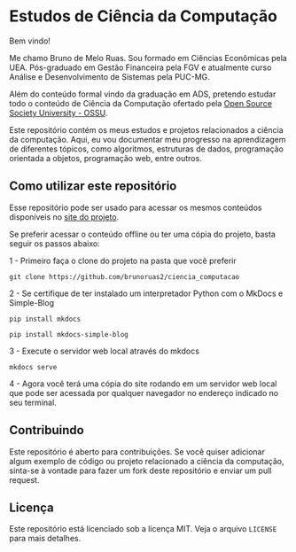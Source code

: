# Estudos de Ciência da Computação

Bem vindo!

Me chamo Bruno de Melo Ruas. Sou formado em Ciências Econômicas pela UEA. Pós-graduado em Gestão Financeira pela FGV e atualmente curso Análise e Desenvolvimento de Sistemas pela PUC-MG.

Além do conteúdo formal vindo da graduação em ADS, pretendo estudar todo o conteúdo de Ciência da Computação ofertado pela [Open Source Society University - OSSU](https://github.com/ossu/computer-science).

Este repositório contém os meus estudos e projetos relacionados a ciência da computação. Aqui, eu vou documentar meu progresso na aprendizagem de diferentes tópicos, como algoritmos, estruturas de dados, programação orientada a objetos, programação web, entre outros.

## Como utilizar este repositório

Esse repositório pode ser usado para acessar os mesmos conteúdos disponíveis no [site do projeto](https://brunoruas2.github.io/CC_site/).

Se preferir acessar o conteúdo offline ou ter uma cópia do projeto, basta seguir os passos abaixo:

1 - Primeiro faça o clone do projeto na pasta que você preferir

`git clone https://github.com/brunoruas2/ciencia_computacao`

2 - Se certifique de ter instalado um interpretador Python com o MkDocs e Simple-Blog

`pip install mkdocs`

`pip install mkdocs-simple-blog`

3 - Execute o servidor web local através do mkdocs

`mkdocs serve`

4 - Agora você terá uma cópia do site rodando em um servidor web local que pode ser acessada por qualquer navegador no endereço indicado no seu terminal.

## Contribuindo

Este repositório é aberto para contribuições. Se você quiser adicionar algum exemplo de código ou projeto relacionado a ciência da computação, sinta-se à vontade para fazer um fork deste repositório e enviar um pull request.

## Licença

Este repositório está licenciado sob a licença MIT. Veja o arquivo `LICENSE` para mais detalhes.
